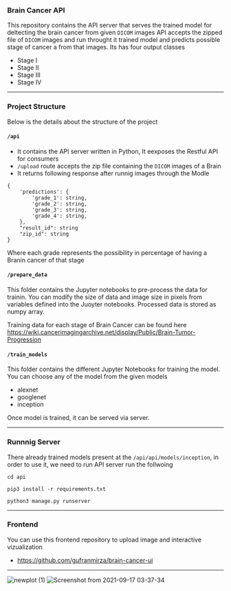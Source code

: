 ### Brain Cancer API
This repository contains the API server that serves the trained model for deltecting the brain cancer from given `DICOM` images
API accepts the zipped file of `DICOM` images and run throught it trained model and predicts possible stage of cancer a from that images.
Its has four output classes 
- Stage I
- Stage II
- Stage III
- Stage IV

---

### Project Structure
Below is the details about the structure of the project
#### `/api`
- It contains the API server written in Python, It eexposes the Restful API for consumers
- `/upload` route accepts the zip file containing the `DICOM` images of a Brain
- It returns following response after runnig images through the Modle
```
{
    'predictions': {
        'grade_1': string,
        'grade_2': string,
        'grade_3': string,
        'grade_4': string,
    },
    "result_id": string
    "zip_id": string
}
```
Where each grade represents the possibility in percentage of having a Branin cancer of that stage

#### `/prepare_data`
This folder contains the Jupyter notebooks to pre-process the data for trainin. You can modify the size of data and image size in pixels from variables defined into the Juoyter notebooks. Processed data is stored as numpy array.

Training data for each stage of Brain Cancer can be found here https://wiki.cancerimagingarchive.net/display/Public/Brain-Tumor-Progression

#### `/train_models`
This folder contains the different Jupyter Notebooks for training the model. You can choose any of the model from the given models
- alexnet
- googlenet
- inception

Once model is trained, it can be served via server.

---

### Runnnig Server
There already trained models present at the `/api/api/models/inception`, in order to use it, we need to run API server run the follwoing
```
cd api

pip3 install -r requirements.txt

python3 manage.py runserver
```

---

### Frontend
You can use this frontend repository to upload image and interactive vizualization
- https://github.com/gufranmirza/brain-cancer-ui

----

![newplot (1)](https://user-images.githubusercontent.com/17959487/133690282-7664761b-c0e1-479a-b487-66b1c812dfe1.png)
![Screenshot from 2021-09-17 03-37-34](https://user-images.githubusercontent.com/17959487/133692129-00e3f7c7-77e9-4851-b695-c63c6ef30e64.png)

